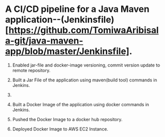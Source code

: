 # A CI/CD pipeline for a Java Maven application--(Jenkinsfile)[https://github.com/TomiwaAribisala-git/java-maven-app/blob/master/Jenkinsfile]. 

1. Enabled jar-file and docker-image versioning, commit version update to remote repository.

2. Built a Jar File of the application using maven(build tool) commands in Jenkins.
3. 
4. Built a Docker Image of the application using docker commands in Jenkins.

4. Pushed the Docker Image to a docker hub repository.

5. Deployed Docker Image to AWS EC2 Instance.
